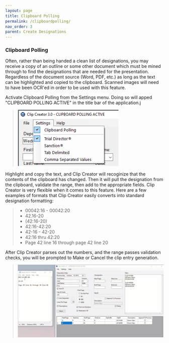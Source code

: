 ```yaml
---
layout: page
title: Clipboard Polling
permalink: /clipboardpolling/
nav_order: 3
parent: Create Designations
---
```


### Clipboard Polling

Often, rather than being handed a clean list of designations, you may receive a copy of an outline or some other document which must be mined through to find the designations that are needed for the presentation. Regardless of the document source (Word, PDF, etc.) as long as the text can be highlighted and copied to the clipboard.  Scanned images will need to have been OCR'ed in order to be used with this feature.

Activate Clipboard Polling from the Settings menu.  Doing so will apped "CLIPBOARD POLLING ACTIVE" in the title bar of the application.j

> ![Screen Grab - Clipboard Polling Menu Item](../assets/ui_menu_settings_clipboardPollingActive.png)

Highlight and copy the text, and Clip Creator will recoginize that the contents of the clipboard has changed.  Then it will pull the designation from the clipboard, validate the range, then add to the appropriate fields. Clip Creator is very flexible when it comes to this feature. Here are a few examples of formats that Clip Creator easily converts into standard designation formatting:

> - 00042:16 - 00042:20
> - 42.16-20
> - (42:16-20)
> - 42:16-42:20
> - 42-16 - 42-20
> - 42:16 thru 42:20
> - Page 42 line 16 through page 42 line 20

After Clip Creator parses out the numbers, and the range passes validation checks, you will be prompted to Make or Cancel the clip entry generation.

> ![Screen Grab - Clipboard Polling Menu Item](../assets/clipboardPolling.gif)